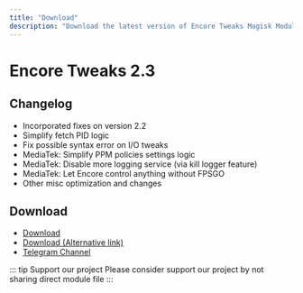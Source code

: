 ```yaml
---
title: "Download"
description: "Download the latest version of Encore Tweaks Magisk Module here"
---
```


# Encore Tweaks 2.3

## Changelog
- Incorporated fixes on version 2.2
- Simplify fetch PID logic
- Fix possible syntax error on I/O tweaks
- MediaTek: Simplify PPM policies settings logic
- MediaTek: Disable more logging service (via kill logger feature)
- MediaTek: Let Encore control anything without FPSGO
- Other misc optimization and changes

## Download
- [Download](https://shrinkme.ink/lGNW4F56)
- [Download (Alternative link)](https://sfl.gl/pR8DnKp)
- [Telegram Channel](https://rem01schannel.t.me)

::: tip Support our project
Please consider support our project by not sharing direct module file
:::
